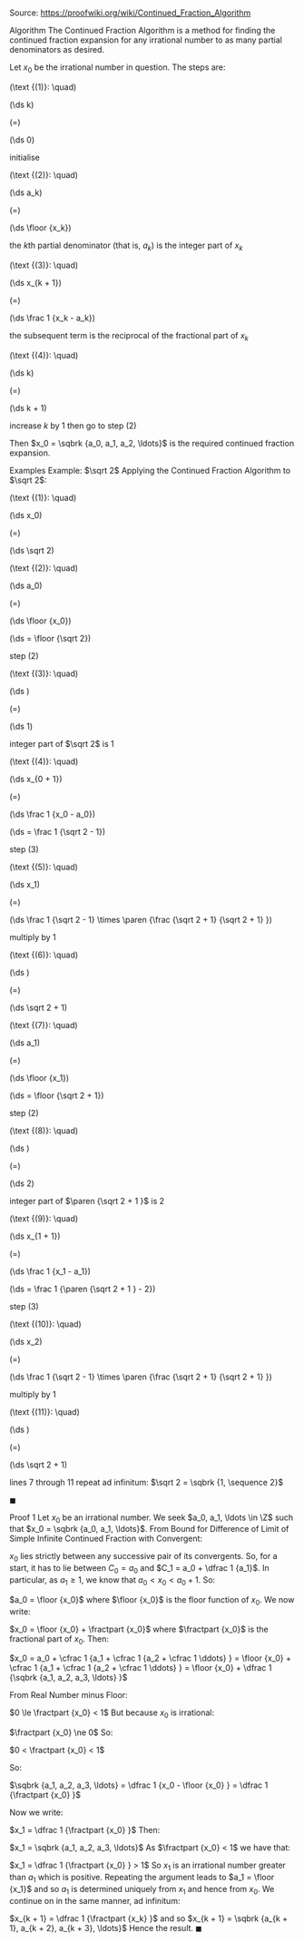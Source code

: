 # 

Source: https://proofwiki.org/wiki/Continued_Fraction_Algorithm



Algorithm
The Continued Fraction Algorithm is a method for finding the continued fraction expansion for any irrational number to as many partial denominators as desired.

Let $x_0$ be the irrational number in question.
The steps are:




\(\text {(1)}: \quad\)









\(\ds k\)

\(=\)







\(\ds 0\)





initialise




\(\text {(2)}: \quad\)









\(\ds a_k\)

\(=\)







\(\ds \floor {x_k}\)





the $k$th partial denominator (that is, $a_k$) is the integer part of $x_k$




\(\text {(3)}: \quad\)









\(\ds x_{k + 1}\)

\(=\)







\(\ds \frac 1 {x_k - a_k}\)





the subsequent term is the reciprocal of the fractional part of $x_k$




\(\text {(4)}: \quad\)









\(\ds k\)

\(=\)







\(\ds k + 1\)





increase $k$ by $1$ then go to step $(2)$




Then $x_0 = \sqbrk {a_0, a_1, a_2, \ldots}$ is the required continued fraction expansion.


Examples
Example: $\sqrt 2$
Applying the Continued Fraction Algorithm to $\sqrt 2$:




\(\text {(1)}: \quad\)









\(\ds x_0\)

\(=\)







\(\ds \sqrt 2\)










\(\text {(2)}: \quad\)









\(\ds a_0\)

\(=\)







\(\ds \floor {x_0}\)

\(\ds = \floor {\sqrt 2}\)



step $(2)$




\(\text {(3)}: \quad\)









\(\ds \)

\(=\)







\(\ds 1\)





integer part of $\sqrt 2$ is $1$




\(\text {(4)}: \quad\)









\(\ds x_{0 + 1}\)

\(=\)







\(\ds \frac 1 {x_0 - a_0}\)

\(\ds = \frac 1 {\sqrt 2 - 1}\)



step $(3)$




\(\text {(5)}: \quad\)









\(\ds x_1\)

\(=\)







\(\ds \frac 1 {\sqrt 2 - 1} \times \paren {\frac {\sqrt 2 + 1} {\sqrt 2 + 1} }\)





multiply by $1$




\(\text {(6)}: \quad\)









\(\ds \)

\(=\)







\(\ds \sqrt 2 + 1\)










\(\text {(7)}: \quad\)









\(\ds a_1\)

\(=\)







\(\ds \floor {x_1}\)

\(\ds = \floor {\sqrt 2 + 1}\)



step $(2)$




\(\text {(8)}: \quad\)









\(\ds \)

\(=\)







\(\ds 2\)





integer part of $\paren {\sqrt 2 + 1 }$ is $2$




\(\text {(9)}: \quad\)









\(\ds x_{1 + 1}\)

\(=\)







\(\ds \frac 1 {x_1 - a_1}\)

\(\ds = \frac 1 {\paren {\sqrt 2 + 1 } - 2}\)



step $(3)$




\(\text {(10)}: \quad\)









\(\ds x_2\)

\(=\)







\(\ds \frac 1 {\sqrt 2 - 1} \times \paren {\frac {\sqrt 2 + 1} {\sqrt 2 + 1} }\)





multiply by $1$




\(\text {(11)}: \quad\)









\(\ds \)

\(=\)







\(\ds \sqrt 2 + 1\)





lines $7$ through $11$ repeat ad infinitum: $\sqrt 2 = \sqbrk {1, \sequence 2}$



$\blacksquare$


Proof 1
Let $x_0$ be an irrational number.
We seek $a_0, a_1, \ldots \in \Z$ such that $x_0 = \sqbrk {a_0, a_1, \ldots}$.
From Bound for Difference of Limit of Simple Infinite Continued Fraction with Convergent:

$x_0$ lies strictly between any successive pair of its convergents.
So, for a start, it has to lie between $C_0 = a_0$ and $C_1 = a_0 + \dfrac 1 {a_1}$.
In particular, as $a_1 \ge 1$, we know that $a_0 < x_0 < a_0 + 1$.
So:

$a_0 = \floor {x_0}$
where $\floor {x_0}$ is the floor function of $x_0$.
We now write:

$x_0 = \floor {x_0} + \fractpart {x_0}$
where $\fractpart {x_0}$ is the fractional part of $x_0$.
Then:

$x_0 = a_0 + \cfrac 1 {a_1 + \cfrac 1 {a_2 + \cfrac 1 \ddots} } = \floor {x_0} + \cfrac 1 {a_1 + \cfrac 1 {a_2 + \cfrac 1 \ddots} } = \floor {x_0} + \dfrac 1 {\sqbrk {a_1, a_2, a_3, \ldots} }$

From Real Number minus Floor:

$0 \le \fractpart {x_0} < 1$
But because $x_0$ is irrational:

$\fractpart {x_0} \ne 0$
So:

$0 < \fractpart {x_0} < 1$

So:

$\sqbrk {a_1, a_2, a_3, \ldots} = \dfrac 1 {x_0 - \floor {x_0} } = \dfrac 1 {\fractpart {x_0} }$

Now we write:

$x_1 = \dfrac 1 {\fractpart {x_0} }$
Then:

$x_1 = \sqbrk {a_1, a_2, a_3, \ldots}$
As $\fractpart {x_0} < 1$ we have that:

$x_1 = \dfrac 1 {\fractpart {x_0} } > 1$
So $x_1$ is an irrational number greater than $a_1$ which is positive.
Repeating the argument leads to $a_1 = \floor {x_1}$ and so $a_1$ is determined uniquely from $x_1$ and hence from $x_0$.
We continue on in the same manner, ad infinitum:

$x_{k + 1} = \dfrac 1 {\fractpart {x_k} }$ and so $x_{k + 1} = \sqbrk {a_{k + 1}, a_{k + 2}, a_{k + 3}, \ldots}$
Hence the result.
$\blacksquare$





